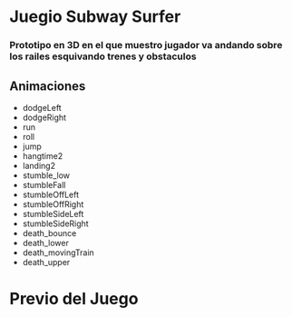 <h1>Juegio Subway Surfer</h1>
<h3>Prototipo en 3D en el que muestro jugador va andando sobre los railes esquivando trenes y obstaculos</h3>
<h2>Animaciones</h2>
<ul>
  <li>dodgeLeft</li>
  <li>dodgeRight</li>
  <li>run</li>
  <li>roll</li>
  <li>jump</li>
  <li>hangtime2</li>
  <li>landing2</li>
  <li>stumble_low</li>
  <li>stumbleFall</li>
  <li>stumbleOffLeft</li>
  <li>stumbleOffRight</li>
  <li>stumbleSideLeft</li>
  <li>stumbleSideRight</li>
  <li>death_bounce</li>
  <li>death_lower</li>
  <li>death_movingTrain</li>
  <li>death_upper</li>
</ul>
<h1>Previo del Juego</h1>

